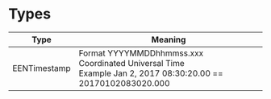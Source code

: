 # Types

Type | Meaning
---------- | -------
EENTimestamp | Format YYYYMMDDhhmmss.xxx<br>Coordinated Universal Time<br>Example Jan 2, 2017 08:30:20.00 == 20170102083020.000
